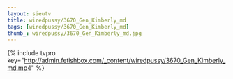 ```yaml
--- 
layout: sieutv
title: wiredpussy/3670_Gen_Kimberly_md
tags: [wiredpussy/3670_Gen_Kimberly_md]
thumb_: wiredpussy/3670_Gen_Kimberly_md.jpg
---
```

{% include tvpro key="http://admin.fetishbox.com/_content/wiredpussy/3670_Gen_Kimberly_md.mp4" %} 
